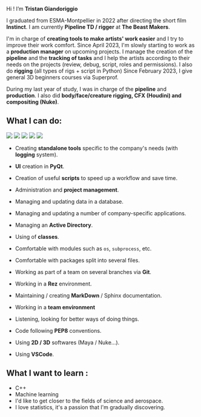 Hi ! I’m **Tristan Giandoriggio**

I graduated from ESMA-Montpellier in 2022 after directing the short film **Instinct**. I am currently **Pipeline TD / rigger** at **The Beast Makers**.

I'm in charge of **creating tools to make artists' work easier** and I try to improve their work comfort.
Since April 2023, I'm slowly starting to work as a **production manager** on upcoming projects. I manage the creation of the **pipeline** and the **tracking of tasks** and I help the artists according to their needs on the projects (review, debug, script, roles and permissions).
I also do **rigging** (all types of rigs + script in Python)
Since February 2023, I give general 3D beginners courses via Superprof.

During my last year of study, I was in charge of the **pipeline** and **production**. I also did **body/face/creature rigging, CFX (Houdini) and compositing (Nuke)**.


## What I can do:

[<img src="https://img.icons8.com/color/48/000000/python.png"/>]()
[<img src="https://img.icons8.com/ios/50/000000/qt.png"/>]()
[<img src="https://img.icons8.com/color/48/000000/autodesk-maya.png"/>]()
[<img src="https://img.icons8.com/color/48/000000/nuke.png"/>]()
[<img src="https://img.icons8.com/color/48/000000/visual-studio-code-2019.png"/>]()
* Creating **standalone tools** specific to the company's needs (with **logging** system).
* **UI** creation in **PyQt**.
* Creation of useful **scripts** to speed up a workflow and save time.
* Administration and **project management**.
* Managing and updating data in a database.
* Managing and updating a number of company-specific applications.
* Managing an **Active Directory**.
* Using of **classes**.
* Comfortable with modules such as `os`, `subprocess`, etc.
* Comfortable with packages split into several files.
* Working as part of a team on several branches via **Git**.
* Working in a **Rez** environment.
* Maintaining / creating **MarkDown** / Sphinx documentation.

* Working in a **team environment**
* Listening, looking for better ways of doing things.
* Code following **PEP8** conventions.

* Using **2D / 3D** softwares (Maya / Nuke...).
* Using **VSCode**.

## What I want to learn :

* C++
* Machine learning
* I'd like to get closer to the fields of science and aerospace.
* I love statistics, it's a passion that I'm gradually discovering.


